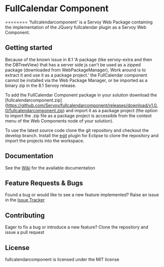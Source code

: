 # FullCalendar Component
========
'fullcalendarcomponent' is a Servoy Web Package containing the implementation of the JQuery fullcalendar plugin as a Servoy Web Component.

Getting started
-------------
Because of the known issue in 8.1 'A package (like servoy-extra and then the DBTreeView) that has a server side js can't be used as a zipped package (downloaded from WebPackageManager), Work around is to extract it and use it as a package project.'
the FullCalendar component cannot be installed via the Web Package Manager, or be imported as a binary zip in the 8.1 Servoy release.

To add the FullCalendar Component package in your solution download the [fullcalendarcomponent.zip] (https://github.com/Servoy/fullcalendarcomponent/releases/download/v1.0.0/fullcalendarcomponent.zip) and import it as a package project (the option to import the .zip file as a package project is accessible from the context menu of the Web Components node of your solution).

To use the latest source code clone the git repository and checkout the develop branch. Install the [egit](http://www.eclipse.org/egit/download/) plugin for Eclipse to clone the repository and import the projects into the workspace.


Documentation
-------------
See the [Wiki](https://github.com/Servoy/fullcalendarcomponent/wiki) for the available documentation


Feature Requests & Bugs
-----------------------
Found a bug or would like to see a new feature implemented? Raise an issue in the [Issue Tracker](https://github.com/Servoy/fullcalendarcomponent/issues)


Contributing
-------------
Eager to fix a bug or introduce a new feature? Clone the repository and issue a pull request


License
-------
fullcalendarcomponent is licensed under the MIT license
